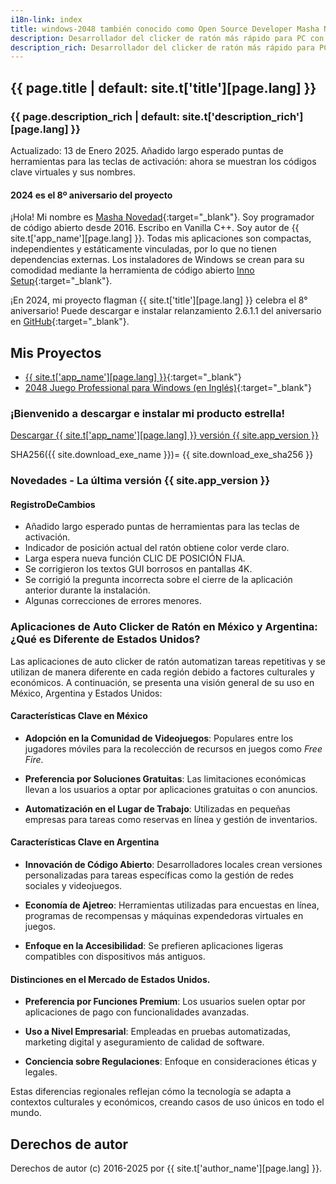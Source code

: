 ```yaml
---
i18n-link: index
title: windows-2048 también conocido como Open Source Developer Masha Novedad
description: Desarrollador del clicker de ratón más rápido para PC con Windows que alcanza los 100.000 clics por segundo
description_rich: Desarrollador del clicker de ratón más rápido para PC con Windows que alcanza los 100.000 clics por segundo
---
```


## {{ page.title | default: site.t['title'][page.lang] }}

### {{ page.description_rich | default: site.t['description_rich'][page.lang] }}

Actualizado: 13 de Enero 2025. Añadido largo esperado puntas de herramientas para las teclas de activación: ahora se muestran los códigos clave virtuales y sus nombres.

#### 2024 es el 8º aniversario del proyecto

¡Hola! Mi nombre es [Masha Novedad](https://windows-2048.github.io/resume/){:target="_blank"}. Soy programador de código abierto desde 2016.
Escribo en Vanilla C++.
Soy autor de {{ site.t['app_name'][page.lang] }}.
Todas mis aplicaciones son compactas, independientes y estáticamente vinculadas, por lo que no tienen dependencias externas.
Los instaladores de Windows se crean para su comodidad mediante la herramienta de código abierto [Inno Setup](https://jrsoftware.org/isinfo.php){:target="_blank"}.

¡En 2024, mi proyecto flagman {{ site.t['title'][page.lang] }} celebra el 8° aniversario! Puede descargar e instalar
relanzamiento 2.6.1.1 del aniversario
en [GitHub](https://github.com/windows-2048/The-Fastest-Mouse-Clicker-for-Windows/releases/tag/v2.6.1.1){:target="_blank"}.

## Mis Proyectos

* [{{ site.t['app_name'][page.lang] }}](https://windows-2048.github.io/es/El-Clicker-de-Raton-Mas-Rapido-para-Windows/){:target="_blank"}
* [2048 Juego Professional para Windows (en Inglés)](https://github.com/windows-2048/2048-Game-Professional-for-Windows){:target="_blank"}

### ¡Bienvenido a descargar e instalar mi producto estrella!

<a href="{{ site.download_link_main }}" class="btn btn--stripe">Descargar {{ site.t['app_name'][page.lang] }} versión {{ site.app_version }}</a>

SHA256({{ site.download_exe_name }})= {{ site.download_exe_sha256 }}

<a name="ChangeLog"></a>
### Novedades - La última versión&nbsp;{{ site.app_version }}

#### RegistroDeCambios

* Añadido largo esperado puntas de herramientas para las teclas de activación.
* Indicador de posición actual del ratón obtiene color verde claro.
* Larga espera nueva función CLIC DE POSICIÓN FIJA.
* Se corrigieron los textos GUI borrosos en pantallas 4K.
* Se corrigió la pregunta incorrecta sobre el cierre de la aplicación anterior durante la instalación.
* Algunas correcciones de errores menores.

### Aplicaciones de Auto Clicker de Ratón en México y Argentina: ¿Qué es Diferente de Estados Unidos?

Las aplicaciones de auto clicker de ratón automatizan tareas repetitivas y se utilizan de manera diferente en cada región debido a factores culturales y económicos. A continuación, se presenta una visión general de su uso en México, Argentina y Estados Unidos:

#### Características Clave en México

- **Adopción en la Comunidad de Videojuegos**: Populares entre los jugadores móviles para la recolección de recursos en juegos como *Free Fire*.

- **Preferencia por Soluciones Gratuitas**: Las limitaciones económicas llevan a los usuarios a optar por aplicaciones gratuitas o con anuncios.

- **Automatización en el Lugar de Trabajo**: Utilizadas en pequeñas empresas para tareas como reservas en línea y gestión de inventarios.

#### Características Clave en Argentina

- **Innovación de Código Abierto**: Desarrolladores locales crean versiones personalizadas para tareas específicas como la gestión de redes sociales y videojuegos.

- **Economía de Ajetreo**: Herramientas utilizadas para encuestas en línea, programas de recompensas y máquinas expendedoras virtuales en juegos.

- **Enfoque en la Accesibilidad**: Se prefieren aplicaciones ligeras compatibles con dispositivos más antiguos.

#### Distinciones en el Mercado de Estados Unidos.

- **Preferencia por Funciones Premium**: Los usuarios suelen optar por aplicaciones de pago con funcionalidades avanzadas.

- **Uso a Nivel Empresarial**: Empleadas en pruebas automatizadas, marketing digital y aseguramiento de calidad de software.

- **Conciencia sobre Regulaciones**: Enfoque en consideraciones éticas y legales.

Estas diferencias regionales reflejan cómo la tecnología se adapta a contextos culturales y económicos, creando casos de uso únicos en todo el mundo.

## Derechos de autor

Derechos de autor (c) 2016-2025 por {{ site.t['author_name'][page.lang] }}.

